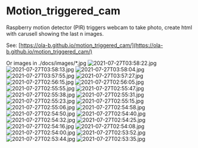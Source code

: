 # Motion_triggered_cam
Raspberry motion detector (PIR) triggers webcam to take photo, create html with carusell showing the last n images.

See: [https://ola-b.github.io/motion_triggered_cam/](https://ola-b.github.io/motion_triggered_cam/)


Or images in ./docs/images/*.jpg
![2021-07-27T03:58:22.jpg](https://github.com/Ola-B/motion_triggered_cam/blob/main/docs/images/2021-07-27T03:58:22.jpg "2021-07-27T03:58:22.jpg")
![2021-07-27T03:58:13.jpg](https://github.com/Ola-B/motion_triggered_cam/blob/main/docs/images/2021-07-27T03:58:13.jpg "2021-07-27T03:58:13.jpg")
![2021-07-27T03:58:04.jpg](https://github.com/Ola-B/motion_triggered_cam/blob/main/docs/images/2021-07-27T03:58:04.jpg "2021-07-27T03:58:04.jpg")
![2021-07-27T03:57:55.jpg](https://github.com/Ola-B/motion_triggered_cam/blob/main/docs/images/2021-07-27T03:57:55.jpg "2021-07-27T03:57:55.jpg")
![2021-07-27T03:57:27.jpg](https://github.com/Ola-B/motion_triggered_cam/blob/main/docs/images/2021-07-27T03:57:27.jpg "2021-07-27T03:57:27.jpg")
![2021-07-27T02:56:15.jpg](https://github.com/Ola-B/motion_triggered_cam/blob/main/docs/images/2021-07-27T02:56:15.jpg "2021-07-27T02:56:15.jpg")
![2021-07-27T02:56:05.jpg](https://github.com/Ola-B/motion_triggered_cam/blob/main/docs/images/2021-07-27T02:56:05.jpg "2021-07-27T02:56:05.jpg")
![2021-07-27T02:55:55.jpg](https://github.com/Ola-B/motion_triggered_cam/blob/main/docs/images/2021-07-27T02:55:55.jpg "2021-07-27T02:55:55.jpg")
![2021-07-27T02:55:47.jpg](https://github.com/Ola-B/motion_triggered_cam/blob/main/docs/images/2021-07-27T02:55:47.jpg "2021-07-27T02:55:47.jpg")
![2021-07-27T02:55:38.jpg](https://github.com/Ola-B/motion_triggered_cam/blob/main/docs/images/2021-07-27T02:55:38.jpg "2021-07-27T02:55:38.jpg")
![2021-07-27T02:55:31.jpg](https://github.com/Ola-B/motion_triggered_cam/blob/main/docs/images/2021-07-27T02:55:31.jpg "2021-07-27T02:55:31.jpg")
![2021-07-27T02:55:23.jpg](https://github.com/Ola-B/motion_triggered_cam/blob/main/docs/images/2021-07-27T02:55:23.jpg "2021-07-27T02:55:23.jpg")
![2021-07-27T02:55:15.jpg](https://github.com/Ola-B/motion_triggered_cam/blob/main/docs/images/2021-07-27T02:55:15.jpg "2021-07-27T02:55:15.jpg")
![2021-07-27T02:55:06.jpg](https://github.com/Ola-B/motion_triggered_cam/blob/main/docs/images/2021-07-27T02:55:06.jpg "2021-07-27T02:55:06.jpg")
![2021-07-27T02:54:58.jpg](https://github.com/Ola-B/motion_triggered_cam/blob/main/docs/images/2021-07-27T02:54:58.jpg "2021-07-27T02:54:58.jpg")
![2021-07-27T02:54:50.jpg](https://github.com/Ola-B/motion_triggered_cam/blob/main/docs/images/2021-07-27T02:54:50.jpg "2021-07-27T02:54:50.jpg")
![2021-07-27T02:54:40.jpg](https://github.com/Ola-B/motion_triggered_cam/blob/main/docs/images/2021-07-27T02:54:40.jpg "2021-07-27T02:54:40.jpg")
![2021-07-27T02:54:32.jpg](https://github.com/Ola-B/motion_triggered_cam/blob/main/docs/images/2021-07-27T02:54:32.jpg "2021-07-27T02:54:32.jpg")
![2021-07-27T02:54:25.jpg](https://github.com/Ola-B/motion_triggered_cam/blob/main/docs/images/2021-07-27T02:54:25.jpg "2021-07-27T02:54:25.jpg")
![2021-07-27T02:54:16.jpg](https://github.com/Ola-B/motion_triggered_cam/blob/main/docs/images/2021-07-27T02:54:16.jpg "2021-07-27T02:54:16.jpg")
![2021-07-27T02:54:08.jpg](https://github.com/Ola-B/motion_triggered_cam/blob/main/docs/images/2021-07-27T02:54:08.jpg "2021-07-27T02:54:08.jpg")
![2021-07-27T02:54:00.jpg](https://github.com/Ola-B/motion_triggered_cam/blob/main/docs/images/2021-07-27T02:54:00.jpg "2021-07-27T02:54:00.jpg")
![2021-07-27T02:53:52.jpg](https://github.com/Ola-B/motion_triggered_cam/blob/main/docs/images/2021-07-27T02:53:52.jpg "2021-07-27T02:53:52.jpg")
![2021-07-27T02:53:44.jpg](https://github.com/Ola-B/motion_triggered_cam/blob/main/docs/images/2021-07-27T02:53:44.jpg "2021-07-27T02:53:44.jpg")
![2021-07-27T02:53:35.jpg](https://github.com/Ola-B/motion_triggered_cam/blob/main/docs/images/2021-07-27T02:53:35.jpg "2021-07-27T02:53:35.jpg")
